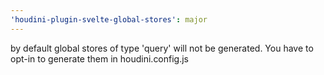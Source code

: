 ```yaml
---
'houdini-plugin-svelte-global-stores': major
---
```


by default global stores of type 'query' will not be generated. You have to opt-in to generate them in houdini.config.js
